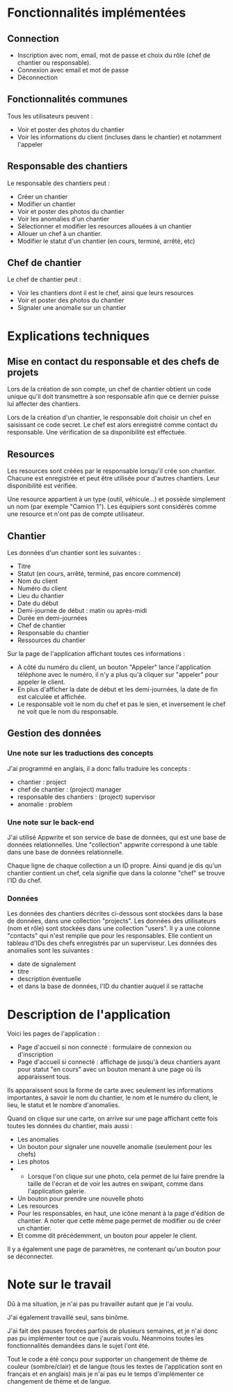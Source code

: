 # Fonctionnalités implémentées

## Connection
- Inscription avec nom, email, mot de passe et choix du rôle (chef de chantier ou responsable).
- Connexion avec email et mot de passe
- Déconnection

## Fonctionnalités communes
Tous les utilisateurs peuvent :
- Voir et poster des photos du chantier
- Voir les informations du client (incluses dans le chantier) et notamment l'appeler

## Responsable des chantiers
Le responsable des chantiers peut :
- Créer un chantier
- Modifier un chantier
- Voir et poster des photos du chantier
- Voir les anomalies d'un chantier
- Sélectionner et modifier les resources allouées à un chantier
- Allouer un chef à un chantier.
- Modifier le statut d'un chantier (en cours, terminé, arrêté, etc)

## Chef de chantier
Le chef de chantier peut :
- Voir les chantiers dont il est le chef, ainsi que leurs resources
- Voir et poster des photos du chantier
- Signaler une anomalie sur un chantier

# Explications techniques

## Mise en contact du responsable et des chefs de projets 
Lors de la création de son compte, un chef de chantier obtient un code unique qu'il doit transmettre à son responsable afin que ce dernier puisse lui affecter des chantiers.

Lors de la création d'un chantier, le responsable doit choisir un chef en saisissant ce code secret. Le chef est alors enregistré comme contact du responsable. Une vérification de sa disponibilité est effectuée.

## Resources
Les resources sont créées par le responsable lorsqu'il crée son chantier. Chacune est enregistrée et peut être utilisée pour d'autres chantiers. Leur disponibilité est vérifiée. 

Une resource appartient à un type (outil, véhicule...) et possède simplement un nom (par exemple "Camion 1"). Les équipiers sont considérés comme une resource et n'ont pas de compte utilisateur.

## Chantier
Les données d'un chantier sont les suivantes :
- Titre
- Statut (en cours, arrêté, terminé, pas encore commencé)
- Nom du client
- Numéro du client
- Lieu du chantier 
- Date du début
- Demi-journée de début : matin ou après-midi
- Durée en demi-journées
- Chef de chantier
- Responsable du chantier
- Ressources du chantier

Sur la page de l'application affichant toutes ces informations :
- A côté du numéro du client, un bouton "Appeler" lance l'application téléphone avec le numéro, il n'y a plus qu'à cliquer sur "appeler" pour appeler le client.
- En plus d'afficher la date de début et les demi-journées, la date de fin est calculée et affichée.
- Le responsable voit le nom du chef et pas le sien, et inversement le chef ne voit que le nom du responsable.

## Gestion des données

### Une note sur les traductions des concepts
J'ai programmé en anglais, il a donc fallu traduire les concepts :
- chantier : project
- chef de chantier : (project) manager
- responsable des chantiers : (project) supervisor
- anomalie : problem

### Une note sur le back-end
J'ai utilisé Appwrite et son service de base de données, qui est une base de données relationnelles. Une "collection" appwrite correspond à une table dans une base de données relationnelle.

Chaque ligne de chaque collection a un ID propre. Ainsi quand je dis qu'un chantier contient un chef, cela signifie que dans la colonne "chef" se trouve l'ID du chef.

### Données
Les données des chantiers décrites ci-dessous sont stockées dans la base de données, dans une collection "projects".
Les données des utilisateurs (nom et rôle) sont stockées dans une collection "users". Il y a une colonne "contacts" qui n'est remplie que pour les responsables. Elle contient un tableau d'IDs des chefs enregistrés par un superviseur.
Les données des anomalies sont les suivantes :
- date de signalement
- titre
- description éventuelle
- et dans la base de données, l'ID du chantier auquel il se rattache

# Description de l'application
Voici les pages de l'application :
- Page d'accueil si non connecté : formulaire de connexion ou d'inscription
- Page d'accueil si connecté : affichage de jusqu'à deux chantiers ayant pour statut "en cours" avec un bouton menant à une page où ils apparaissent tous.

Ils apparaissent sous la forme de carte avec seulement les informations importantes, à savoir le nom du chantier, le nom et le numéro du client, le lieu, le statut et le nombre d'anomalies.

Quand on clique sur une carte, on arrive sur une page affichant cette fois toutes les données du chantier, mais aussi :
- Les anomalies
- Un bouton pour signaler une nouvelle anomalie (seulement pour les chefs)
- Les photos
- - Lorsque l'on clique sur une photo, cela permet de lui faire prendre la taille de l'écran et de voir les autres en swipant, comme dans l'application galerie.
- Un bouton pour prendre une nouvelle photo
- Les resources
- Pour les responsables, en haut, une icône menant à la page d'édition de chantier. A noter que cette même page permet de modifier ou de créer un chantier.
- Et comme dit précédemment, un bouton pour appeler le client.

Il y a également une page de paramètres, ne contenant qu'un bouton pour se déconnecter.

# Note sur le travail
Dû à ma situation, je n'ai pas pu travailler autant que je l'ai voulu.

J'ai également travaillé seul, sans binôme.

J'ai fait des pauses forcées parfois de plusieurs semaines, et je n'ai donc pas pu implémenter tout ce que j'aurais voulu. Néanmoins toutes les fonctionnalités demandées dans le sujet l'ont été.

Tout le code a été conçu pour supporter un changement de thème de couleur (sombre/clair) et de langue (tous les textes de l'application sont en français et en anglais) mais je n'ai pas eu le temps d'implémenter ce changement de thème et de langue.
